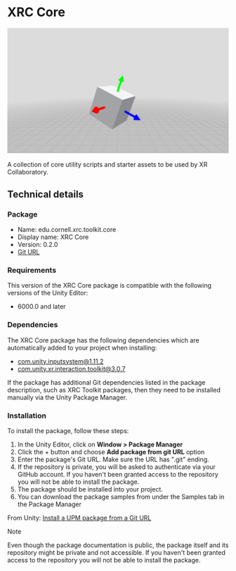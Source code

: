 # XRC Core

![edu.cornell.xrc.toolkit.core](images/overview/edu.cornell.xrc.toolkit.core.png)

A collection of core utility scripts and starter assets to be used by XR Collaboratory.

## Technical details

### Package

* Name: edu.cornell.xrc.toolkit.core
* Display name: XRC Core
* Version: 0.2.0
* [Git URL](https://github.com/xrcollaboratory/edu.cornell.xrc.toolkit.core.git)

### Requirements

This version of the XRC Core package is compatible with the following versions of the Unity Editor:

* 6000.0 and later

### Dependencies

The XRC Core package has the following dependencies which are automatically added to your project when installing:

* com.unity.inputsystem@1.11.2
* com.unity.xr.interaction.toolkit@3.0.7

If the package has additional Git dependencies listed in the package description, such as XRC Toolkit packages, then they need to be installed manually via the Unity Package Manager.

### Installation

To install the package, follow these steps:
1. In the Unity Editor, click on **Window > Package Manager**
2. Click the + button and choose **Add package from git URL** option
3. Enter the package's Git URL. Make sure the URL has ".git" ending.
4. If the repository is private, you will be asked to authenticate via your GitHub account. If you haven't been granted access to the repository you will not be able to install the package.
5. The package should be installed into your project.
6. You can download the package samples from under the Samples tab in the Package Manager

From Unity: [Install a UPM package from a Git URL](https://docs.unity3d.com/6000.0/Documentation/Manual/upm-ui-giturl.html)

> [!NOTE]
> Even though the package documentation is public, the package itself and its repository might be private and not accessible. If you haven't been granted access to the repository you will not be able to install the package.

